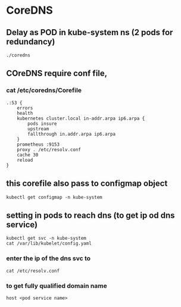 # CoreDNS
## Delay as POD in kube-system ns (2 pods for redundancy)
```
./coredns
```
## COreDNS require conf file,
### cat /etc/coredns/Corefile
```
.:53 {
    errors
    health
    kubernetes cluster.local in-addr.arpa ip6.arpa {
        pods insure
        upstream
        fallthrough in.addr.arpa ip6.arpa
    }
    prometheus :9153
    proxy . /etc/resolv.conf
    cache 30
    reload
}
```
## this corefile also pass to configmap object
```
kubectl get configmap -n kube-system
```
## setting in pods to reach dns (to get ip od dns service)
```
kubectl get svc -n kube-system
cat /var/lib/kubelet/config.yaml
```
### enter the ip of the dns svc to 
```
cat /etc/resolv.conf
```
### to get fully qualified domain name
```
host <pod service name>
```